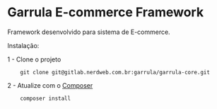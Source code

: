 # Garrula E-commerce Framework

Framework desenvolvido para sistema de E-commerce.

Instalação:

1 - Clone o projeto

```
	git clone git@gitlab.nerdweb.com.br:garrula/garrula-core.git
```

2 - Atualize com o [Composer](https://getcomposer.org/)
```
	composer install
